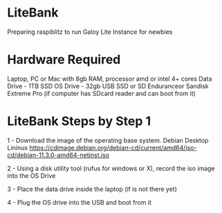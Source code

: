 # LiteBank
Preparing raspiblitz to run Galoy Lite Instance for newbies


# Hardware Required
Laptop, PC or Mac with 8gb RAM, processor amd or intel 4+ cores
Data Drive - 1TB  SSD 
OS Drive - 32gb USB SSD or SD Enduranceor Sandisk Extreme Pro (if computer has SDcard reader and can boot from it)


# LiteBank Steps by Step 1
1 - Download the image of the operating base system. Debian Desktop Lininux
https://cdimage.debian.org/debian-cd/current/amd64/iso-cd/debian-11.3.0-amd64-netinst.iso

2 - Using a disk utility tool (rufus for windows or X), record the iso image into the OS Drive

3 - Place the data drive inside the laptop (if is not there yet)

4 - Plug the OS drive into the USB and boot from it




